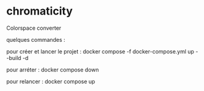 # chromaticity
Colorspace converter



quelques commandes :

pour créer et lancer le projet :
docker compose -f docker-compose.yml up --build -d


pour arréter :
docker compose down

pour relancer :
docker compose up
